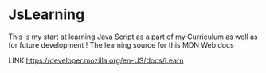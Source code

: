 # JsLearning
This is my start at learning Java Script as a part of my Curriculum as well as for future development !
The learning source for this MDN Web docs 

LINK https://developer.mozilla.org/en-US/docs/Learn
